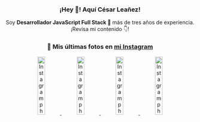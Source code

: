 <div align="center">

<h3>¡Hey 👋! Aquí César Leañez!</h3>

<p>Soy <strong>Desarrollador JavaScript Full Stack 🚀</strong> más de tres años de experiencia.<br />¡Revisa mi contenido 👇!</p>

### 📸 Mis últimas fotos en [mi Instagram](https://instagram.com/cesarsoftware.dev)


<a href='https://instagram.com/p/DEtZgPquJaE' target='_blank'>
  <img width='20%' src='https://instagram.fcmn2-1.fna.fbcdn.net/v/t51.2885-15/472478814_17902407327097059_1414699639981289963_n.jpg?stp=dst-jpg_e15_tt6&efg=eyJ2ZW5jb2RlX3RhZyI6ImltYWdlX3VybGdlbi43MjB4MTI4MC5zZHIuZjc1NzYxLmRlZmF1bHRfY292ZXJfZnJhbWUifQ&_nc_ht=instagram.fcmn2-1.fna.fbcdn.net&_nc_cat=103&_nc_ohc=7u_ExLVBtPYQ7kNvgFYvAqy&_nc_gid=8980c74b806d42ae8397258a4cca21a8&edm=ACWDqb8BAAAA&ccb=7-5&ig_cache_key=MzU0MzYwMDY0ODgxOTM0OTEyNA%3D%3D.3-ccb7-5&oh=00_AYCfElUYZsmuZd7t2CqiSzROXDCSxRhhfZnk2UgnvBg0HQ&oe=67938ABC&_nc_sid=ee9879' alt='Instagram photo' />
</a>
<a href='https://instagram.com/p/DDx7HYms2mw' target='_blank'>
  <img width='20%' src='https://instagram.fcmn3-1.fna.fbcdn.net/v/t51.29350-15/470901049_1562231597746831_451765709820556893_n.jpg?stp=dst-jpg_e35_tt6&efg=eyJ2ZW5jb2RlX3RhZyI6ImltYWdlX3VybGdlbi4yMTYweDEzNTkuc2RyLmYyOTM1MC5kZWZhdWx0X2ltYWdlIn0&_nc_ht=instagram.fcmn3-1.fna.fbcdn.net&_nc_cat=107&_nc_ohc=IXyf8oOqdcgQ7kNvgEA4wcr&_nc_gid=8980c74b806d42ae8397258a4cca21a8&edm=ACWDqb8BAAAA&ccb=7-5&ig_cache_key=MzUyNjg1OTk3NTQwNzM5NzI5Ng%3D%3D.3-ccb7-5&oh=00_AYBIWwTgZExXMQ2-IOwXcQYv54ayV79ibQDFF5xzQIRpOQ&oe=679364E6&_nc_sid=ee9879' alt='Instagram photo' />
</a>
<a href='https://instagram.com/p/DCg3iOiRKeh' target='_blank'>
  <img width='20%' src='https://instagram.fcmn3-2.fna.fbcdn.net/v/t51.2885-15/467545691_932050885472365_5862790216330575802_n.jpg?stp=dst-jpg_e15_tt6&efg=eyJ2ZW5jb2RlX3RhZyI6ImltYWdlX3VybGdlbi42NDB4MTEzNi5zZHIuZjcxODc4LmRlZmF1bHRfY292ZXJfZnJhbWUifQ&_nc_ht=instagram.fcmn3-2.fna.fbcdn.net&_nc_cat=101&_nc_ohc=lrvp5cFuPSIQ7kNvgEljjUI&_nc_gid=8980c74b806d42ae8397258a4cca21a8&edm=ACWDqb8BAAAA&ccb=7-5&ig_cache_key=MzUwNDA0NDc1NDcyMTg3NTg3Mw%3D%3D.3-ccb7-5&oh=00_AYDhwcZlPramUXc26z6mk-uJSKqf82Xgl4hSfb75i70mtA&oe=67935EB8&_nc_sid=ee9879' alt='Instagram photo' />
</a>
<a href='https://instagram.com/p/DBex12Xu-xu' target='_blank'>
  <img width='20%' src='https://instagram.fcmn2-1.fna.fbcdn.net/v/t51.2885-15/464255398_17892090891097059_61860231582283265_n.jpg?stp=dst-jpg_e15_tt6&efg=eyJ2ZW5jb2RlX3RhZyI6ImltYWdlX3VybGdlbi43MjB4MTI4MC5zZHIuZjc1NzYxLmRlZmF1bHRfY292ZXJfZnJhbWUifQ&_nc_ht=instagram.fcmn2-1.fna.fbcdn.net&_nc_cat=103&_nc_ohc=-WQQzTP5zuIQ7kNvgGXOkCy&_nc_gid=8980c74b806d42ae8397258a4cca21a8&edm=ACWDqb8BAAAA&ccb=7-5&ig_cache_key=MzQ4NTQ0MjM2NjQyMjkwMzkxOA%3D%3D.3-ccb7-5&oh=00_AYBlo9FrLdRdrC0rl8jRcKp2FNXK1Hsp4DMcfVB1EQsjmg&oe=679376C8&_nc_sid=ee9879' alt='Instagram photo' />
</a>

</div>
